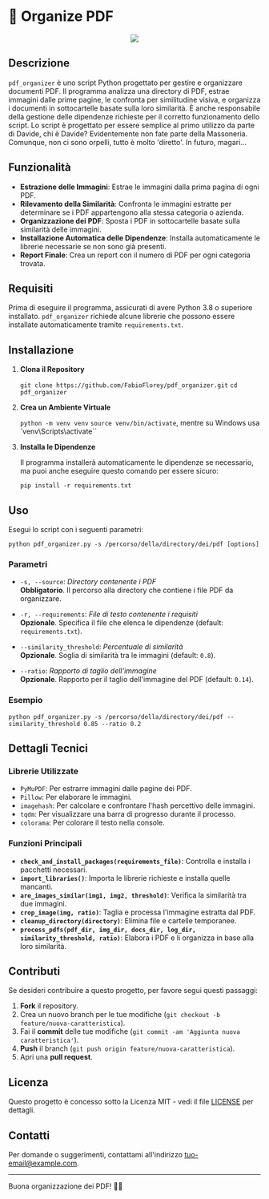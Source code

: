 # 🍱 Organize PDF

<p align="center">
<img src="https://github.com/FabioFlorey/organize_pdf/assets/93403866/df7a0e2c-3202-470a-ba89-83d5867743fb" alt""">
</p>

## Descrizione

`pdf_organizer` è uno script Python progettato per gestire e organizzare documenti PDF. Il programma analizza una directory di PDF, estrae immagini dalle prime pagine, le confronta per similitudine visiva, e organizza i documenti in sottocartelle basate sulla loro similarità. È anche responsabile della gestione delle dipendenze richieste per il corretto funzionamento dello script. Lo script è progettato per essere semplice al primo utilizzo da parte di Davide, chi è Davide? Evidentemente non fate parte della Massoneria. Comunque, non ci sono orpelli, tutto è molto 'diretto'. In futuro, magari...

## Funzionalità

- **Estrazione delle Immagini**: Estrae le immagini dalla prima pagina di ogni PDF.
- **Rilevamento della Similarità**: Confronta le immagini estratte per determinare se i PDF appartengono alla stessa categoria o azienda.
- **Organizzazione dei PDF**: Sposta i PDF in sottocartelle basate sulla similarità delle immagini.
- **Installazione Automatica delle Dipendenze**: Installa automaticamente le librerie necessarie se non sono già presenti.
- **Report Finale**: Crea un report con il numero di PDF per ogni categoria trovata.

## Requisiti

Prima di eseguire il programma, assicurati di avere Python 3.8 o superiore installato. `pdf_organizer` richiede alcune librerie che possono essere installate automaticamente tramite `requirements.txt`.

## Installazione

1. **Clona il Repository**

   `git clone https://github.com/FabioFlorey/pdf_organizer.git`
   `cd pdf_organizer`

2. **Crea un Ambiente Virtuale**

   `python -m venv venv`
   `source venv/bin/activate`, mentre su Windows usa `venv\Scripts\activate``

4. **Installa le Dipendenze**

   Il programma installerà automaticamente le dipendenze se necessario, ma puoi anche eseguire questo comando per essere sicuro:

   `pip install -r requirements.txt`

## Uso

Esegui lo script con i seguenti parametri:

`python pdf_organizer.py -s /percorso/della/directory/dei/pdf [options]`

### Parametri

- `-s, --source`: *Directory contenente i PDF*  
  **Obbligatorio**. Il percorso alla directory che contiene i file PDF da organizzare.

- `-r, --requirements`: *File di testo contenente i requisiti*  
  **Opzionale**. Specifica il file che elenca le dipendenze (default: `requirements.txt`).

- `--similarity_threshold`: *Percentuale di similarità*  
  **Opzionale**. Soglia di similarità tra le immagini (default: `0.8`).

- `--ratio`: *Rapporto di taglio dell'immagine*  
  **Opzionale**. Rapporto per il taglio dell'immagine del PDF (default: `0.14`).

### Esempio

`python pdf_organizer.py -s /percorso/della/directory/dei/pdf --similarity_threshold 0.85 --ratio 0.2`

## Dettagli Tecnici

### Librerie Utilizzate

- `PyMuPDF`: Per estrarre immagini dalle pagine dei PDF.
- `Pillow`: Per elaborare le immagini.
- `imagehash`: Per calcolare e confrontare l'hash percettivo delle immagini.
- `tqdm`: Per visualizzare una barra di progresso durante il processo.
- `colorama`: Per colorare il testo nella console.

### Funzioni Principali

- **`check_and_install_packages(requirements_file)`**: Controlla e installa i pacchetti necessari.
- **`import_libraries()`**: Importa le librerie richieste e installa quelle mancanti.
- **`are_images_similar(img1, img2, threshold)`**: Verifica la similarità tra due immagini.
- **`crop_image(img, ratio)`**: Taglia e processa l'immagine estratta dal PDF.
- **`cleanup_directory(directory)`**: Elimina file e cartelle temporanee.
- **`process_pdfs(pdf_dir, img_dir, docs_dir, log_dir, similarity_threshold, ratio)`**: Elabora i PDF e li organizza in base alla loro similarità.

## Contributi

Se desideri contribuire a questo progetto, per favore segui questi passaggi:

1. **Fork** il repository.
2. Crea un nuovo branch per le tue modifiche (`git checkout -b feature/nuova-caratteristica`).
3. Fai il **commit** delle tue modifiche (`git commit -am 'Aggiunta nuova caratteristica'`).
4. **Push** il branch (`git push origin feature/nuova-caratteristica`).
5. Apri una **pull request**.

## Licenza

Questo progetto è concesso sotto la Licenza MIT - vedi il file [LICENSE](LICENSE) per dettagli.

## Contatti

Per domande o suggerimenti, contattami all'indirizzo [tuo-email@example.com](mailto:fabioflorey@icloud.com).

---

Buona organizzazione dei PDF! 📄✨
